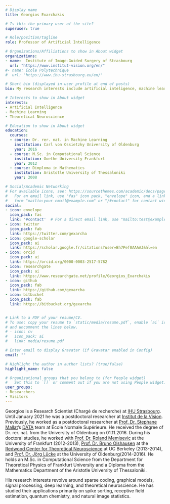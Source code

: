 ```yaml
---
# Display name
title: Georgios Exarchakis

# Is this the primary user of the site?
superuser: true

# Role/position/tagline
role: Professor of Artificial Intelligence

# Organizations/Affiliations to show in About widget
organizations:
- name:  Institute of Image-Guided Surgery of Strasbourg 
  url: "https://www.institut-vision.org/en/"
#- name: École Polytechnique
#  url: "https://www.ihu-strasbourg.eu/en/"

# Short bio (displayed in user profile at end of posts)
bio: My research interests include artificial inteligence, machine learning, and theoretical neuroscience.

# Interests to show in About widget
interests:
- Artificial Intelligence
- Machine Learning
- Theoretical Neuroscience

# Education to show in About widget
education:
  courses:
  - course: Dr. rer. nat. in Machine Learning
    institution: Carl von Ossietzky University of Oldenburg
    year: 2016
  - course: M.Sc. in Computational Science
    institution: Goethe University Frankfurt
    year: 2012
  - course: Dimploma in Mathematics
    institution: Aristotle University of Thessaloniki
    year: 2008

# Social/Academic Networking
# For available icons, see: https://sourcethemes.com/academic/docs/page-builder/#icons
#   For an email link, use "fas" icon pack, "envelope" icon, and a link in the
#   form "mailto:your-email@example.com" or "/#contact" for contact widget.
social:
- icon: envelope
  icon_pack: fas
  link: '#contact'  # For a direct email link, use "mailto:test@example.org".
- icon: twitter
  icon_pack: fab
  link: https://twitter.com/gexarcha
- icon: google-scholar
  icon_pack: ai
  link: https://scholar.google.fr/citations?user=Bh7Pef0AAAAJ&hl=en
- icon: orcid
  icon_pack: ai
  link: https://orcid.org/0000-0003-2517-5782
- icon: researchgate
  icon_pack: ai
  link: https://www.researchgate.net/profile/Georgios_Exarchakis
- icon: github
  icon_pack: fab
  link: https://github.com/gexarcha
- icon: bitbucket
  icon_pack: fab
  link: https://bitbucket.org/gexarcha


# Link to a PDF of your resume/CV.
# To use: copy your resume to `static/media/resume.pdf`, enable `ai` icons in `params.toml`, 
# and uncomment the lines below.
# - icon: cv
#   icon_pack: ai
#   link: media/resume.pdf

# Enter email to display Gravatar (if Gravatar enabled in Config)
email: ""

# Highlight the author in author lists? (true/false)
highlight_name: false

# Organizational groups that you belong to (for People widget)
#   Set this to `[]` or comment out if you are not using People widget.  
user_groups:
- Researchers
- Visitors
---
```


Georgios is a Research Scientist (Chargé de recherche) at [IHU Strasbourg](https://www.ihu-strasbourg.eu/). Until January 2021 he was a postdoctoral researcher at  [Institut de la Vision](http://www.institut-vision.org/). Previously, he worked as a postdoctoral researcher at [Prof. Dr. Stephane Mallat](https://www.di.ens.fr/~mallat/)’s [DATA](https://www.di.ens.fr/data/) team at École Normale Supérieure. He received the degree of Dr. rer. nat. from the University of Oldenburg on 01.11.2016. During his doctoral studies, he worked with [Prof. Dr. Roland Memisevic](http://www.iro.umontreal.ca/~memisevr/) at the University of Frankfurt (2012-2013), [Prof. Dr. Bruno Olshausen](https://redwood.berkeley.edu/people/bruno-olshausen/) at the [Redwood Center for Theoretical Neuroscience](https://redwood.berkeley.edu/) at UC Berkeley (2013-2014), and [Prof. Dr. Jörg Lücke](https://uol.de/en/machine-learning/) at the University of Oldenburg(2014-2016). He holds an M.Sc. in Computational Science from the Department for Theoretical Physics of Frankfurt University and a Diploma from the Mathematics Department of the Aristotle University of Thessaloniki.

His research interests revolve around sparse coding, graphical models, signal processing, deep learning, and theoretical neuroscience. He has studied their applications primarily on spike sorting, receptive field estimation, quantum chemistry, and natural image statistics.